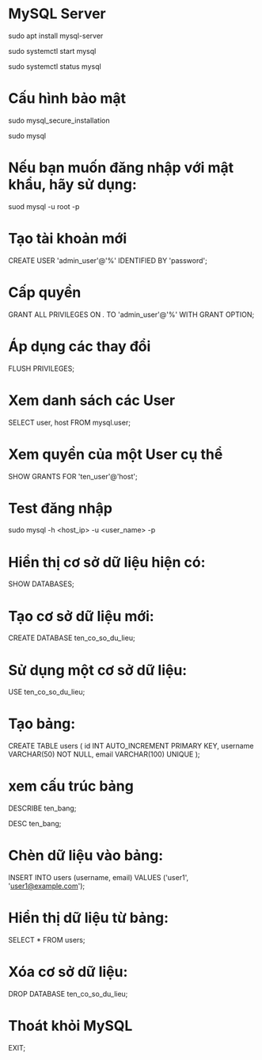 # MySQL Server
sudo apt install mysql-server

sudo systemctl start mysql

sudo systemctl status mysql

# Cấu hình bảo mật
sudo mysql_secure_installation

sudo mysql

# Nếu bạn muốn đăng nhập với mật khẩu, hãy sử dụng:
suod mysql -u root -p
# Tạo tài khoản mới
CREATE USER 'admin_user'@'%' IDENTIFIED BY 'password';

# Cấp quyền
GRANT ALL PRIVILEGES ON *.* TO 'admin_user'@'%' WITH GRANT OPTION;

# Áp dụng các thay đổi
FLUSH PRIVILEGES;

# Xem danh sách các User
SELECT user, host FROM mysql.user;
# Xem quyền của một User cụ thể
SHOW GRANTS FOR 'ten_user'@'host';
# Test đăng nhập
sudo mysql -h <host_ip> -u <user_name> -p

# Hiển thị cơ sở dữ liệu hiện có:

SHOW DATABASES;

# Tạo cơ sở dữ liệu mới:
CREATE DATABASE ten_co_so_du_lieu;
# Sử dụng một cơ sở dữ liệu:
USE ten_co_so_du_lieu;

# Tạo bảng:

CREATE TABLE users ( id INT AUTO_INCREMENT PRIMARY KEY, username VARCHAR(50) NOT NULL, email VARCHAR(100) UNIQUE );

# xem cấu trúc bảng
DESCRIBE ten_bang;

DESC ten_bang;

# Chèn dữ liệu vào bảng:
INSERT INTO users (username, email) VALUES ('user1', 'user1@example.com');

# Hiển thị dữ liệu từ bảng:
SELECT * FROM users;

# Xóa cơ sở dữ liệu:
DROP DATABASE ten_co_so_du_lieu;

# Thoát khỏi MySQL
EXIT;